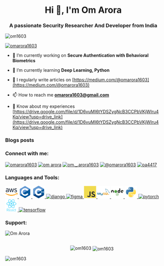 <h1 align="center">Hi 👋, I'm Om Arora</h1>
<h3 align="center">A passionate Security Researcher And Developer from India</h3>

<p align="left"> <img src="https://komarev.com/ghpvc/?username=om1603&label=Profile%20views&color=0e75b6&style=flat" alt="om1603" /> </p>

<p align="left"> <a href="https://twitter.com/omarora1603" target="blank"><img src="https://img.shields.io/twitter/follow/omarora1603?logo=twitter&style=for-the-badge" alt="omarora1603" /></a> </p>

- 🔭 I’m currently working on **Secure Authentication with Behavioral Biometrics**

- 🌱 I’m currently learning **Deep Learning, Python**

- 📝 I regularly write articles on [https://medium.com/@omarora1603](https://medium.com/@omarora1603)

- 📫 How to reach me **omarora1603@gmail.com**

- 📄 Know about my experiences [https://drive.google.com/file/d/1D6vuMI6tYDSZygNcB3CCPbVKjWIru4Kq/view?usp=drive_link](https://drive.google.com/file/d/1D6vuMI6tYDSZygNcB3CCPbVKjWIru4Kq/view?usp=drive_link)

### Blogs posts
<!-- BLOG-POST-LIST:START -->
<!-- BLOG-POST-LIST:END -->

<h3 align="left">Connect with me:</h3>
<p align="left">
<a href="https://twitter.com/omarora1603" target="blank"><img align="center" src="https://raw.githubusercontent.com/rahuldkjain/github-profile-readme-generator/master/src/images/icons/Social/twitter.svg" alt="omarora1603" height="30" width="40" /></a>
<a href="https://linkedin.com/in/om arora" target="blank"><img align="center" src="https://raw.githubusercontent.com/rahuldkjain/github-profile-readme-generator/master/src/images/icons/Social/linked-in-alt.svg" alt="om arora" height="30" width="40" /></a>
<a href="https://instagram.com/om._.arora1603" target="blank"><img align="center" src="https://raw.githubusercontent.com/rahuldkjain/github-profile-readme-generator/master/src/images/icons/Social/instagram.svg" alt="om._.arora1603" height="30" width="40" /></a>
<a href="https://medium.com/@omarora1603" target="blank"><img align="center" src="https://raw.githubusercontent.com/rahuldkjain/github-profile-readme-generator/master/src/images/icons/Social/medium.svg" alt="@omarora1603" height="30" width="40" /></a>
<a href="https://www.hackerrank.com/oa4417" target="blank"><img align="center" src="https://raw.githubusercontent.com/rahuldkjain/github-profile-readme-generator/master/src/images/icons/Social/hackerrank.svg" alt="oa4417" height="30" width="40" /></a>
</p>

<h3 align="left">Languages and Tools:</h3>
<p align="left"> <a href="https://aws.amazon.com" target="_blank" rel="noreferrer"> <img src="https://raw.githubusercontent.com/devicons/devicon/master/icons/amazonwebservices/amazonwebservices-original-wordmark.svg" alt="aws" width="40" height="40"/> </a> <a href="https://www.cprogramming.com/" target="_blank" rel="noreferrer"> <img src="https://raw.githubusercontent.com/devicons/devicon/master/icons/c/c-original.svg" alt="c" width="40" height="40"/> </a> <a href="https://www.w3schools.com/cpp/" target="_blank" rel="noreferrer"> <img src="https://raw.githubusercontent.com/devicons/devicon/master/icons/cplusplus/cplusplus-original.svg" alt="cplusplus" width="40" height="40"/> </a> <a href="https://www.djangoproject.com/" target="_blank" rel="noreferrer"> <img src="https://cdn.worldvectorlogo.com/logos/django.svg" alt="django" width="40" height="40"/> </a> <a href="https://www.figma.com/" target="_blank" rel="noreferrer"> <img src="https://www.vectorlogo.zone/logos/figma/figma-icon.svg" alt="figma" width="40" height="40"/> </a> <a href="https://developer.mozilla.org/en-US/docs/Web/JavaScript" target="_blank" rel="noreferrer"> <img src="https://raw.githubusercontent.com/devicons/devicon/master/icons/javascript/javascript-original.svg" alt="javascript" width="40" height="40"/> </a> <a href="https://www.mysql.com/" target="_blank" rel="noreferrer"> <img src="https://raw.githubusercontent.com/devicons/devicon/master/icons/mysql/mysql-original-wordmark.svg" alt="mysql" width="40" height="40"/> </a> <a href="https://nodejs.org" target="_blank" rel="noreferrer"> <img src="https://raw.githubusercontent.com/devicons/devicon/master/icons/nodejs/nodejs-original-wordmark.svg" alt="nodejs" width="40" height="40"/> </a> <a href="https://www.python.org" target="_blank" rel="noreferrer"> <img src="https://raw.githubusercontent.com/devicons/devicon/master/icons/python/python-original.svg" alt="python" width="40" height="40"/> </a> <a href="https://pytorch.org/" target="_blank" rel="noreferrer"> <img src="https://www.vectorlogo.zone/logos/pytorch/pytorch-icon.svg" alt="pytorch" width="40" height="40"/> </a> <a href="https://reactjs.org/" target="_blank" rel="noreferrer"> <img src="https://raw.githubusercontent.com/devicons/devicon/master/icons/react/react-original-wordmark.svg" alt="react" width="40" height="40"/> </a> <a href="https://www.tensorflow.org" target="_blank" rel="noreferrer"> <img src="https://www.vectorlogo.zone/logos/tensorflow/tensorflow-icon.svg" alt="tensorflow" width="40" height="40"/> </a> </p>

<h3 align="left">Support:</h3>
<p><a href="https://www.buymeacoffee.com/Om Arora"> <img align="left" src="https://cdn.buymeacoffee.com/buttons/v2/default-yellow.png" height="50" width="210" alt="Om Arora" /></a></p><br><br>

<p><img align="left" src="https://github-readme-stats.vercel.app/api/top-langs?username=om1603&show_icons=true&locale=en&layout=compact" alt="om1603" /></p>

<p>&nbsp;<img align="center" src="https://github-readme-stats.vercel.app/api?username=om1603&show_icons=true&locale=en" alt="om1603" /></p>

<p><img align="center" src="https://github-readme-streak-stats.herokuapp.com/?user=om1603&" alt="om1603" /></p>
